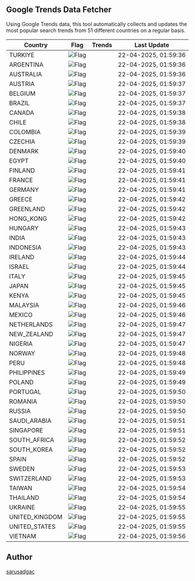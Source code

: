 
## Google Trends Data Fetcher

Using Google Trends data, this tool automatically collects and updates the most popular search trends from 51 different countries on a regular basis.


| Country | Flag | Trends | Last Update |
| --- | --- | --- | --- |
| TURKIYE | ![Flag](https://flagcdn.com/16x12/tr.png) |  | 22-04-2025, 01:59:36 |
| ARGENTINA | ![Flag](https://flagcdn.com/16x12/ar.png) |  | 22-04-2025, 01:59:36 |
| AUSTRALIA | ![Flag](https://flagcdn.com/16x12/au.png) |  | 22-04-2025, 01:59:36 |
| AUSTRIA | ![Flag](https://flagcdn.com/16x12/at.png) |  | 22-04-2025, 01:59:37 |
| BELGIUM | ![Flag](https://flagcdn.com/16x12/be.png) |  | 22-04-2025, 01:59:37 |
| BRAZIL | ![Flag](https://flagcdn.com/16x12/br.png) |  | 22-04-2025, 01:59:37 |
| CANADA | ![Flag](https://flagcdn.com/16x12/ca.png) |  | 22-04-2025, 01:59:38 |
| CHILE | ![Flag](https://flagcdn.com/16x12/cl.png) |  | 22-04-2025, 01:59:38 |
| COLOMBIA | ![Flag](https://flagcdn.com/16x12/co.png) |  | 22-04-2025, 01:59:39 |
| CZECHIA | ![Flag](https://flagcdn.com/16x12/cz.png) |  | 22-04-2025, 01:59:39 |
| DENMARK | ![Flag](https://flagcdn.com/16x12/dk.png) |  | 22-04-2025, 01:59:40 |
| EGYPT | ![Flag](https://flagcdn.com/16x12/eg.png) |  | 22-04-2025, 01:59:40 |
| FINLAND | ![Flag](https://flagcdn.com/16x12/fi.png) |  | 22-04-2025, 01:59:41 |
| FRANCE | ![Flag](https://flagcdn.com/16x12/fr.png) |  | 22-04-2025, 01:59:41 |
| GERMANY | ![Flag](https://flagcdn.com/16x12/de.png) |  | 22-04-2025, 01:59:41 |
| GREECE | ![Flag](https://flagcdn.com/16x12/gr.png) |  | 22-04-2025, 01:59:42 |
| GREENLAND | ![Flag](https://flagcdn.com/16x12/gl.png) |  | 22-04-2025, 01:59:42 |
| HONG_KONG | ![Flag](https://flagcdn.com/16x12/hk.png) |  | 22-04-2025, 01:59:42 |
| HUNGARY | ![Flag](https://flagcdn.com/16x12/hu.png) |  | 22-04-2025, 01:59:43 |
| INDIA | ![Flag](https://flagcdn.com/16x12/in.png) |  | 22-04-2025, 01:59:43 |
| INDONESIA | ![Flag](https://flagcdn.com/16x12/id.png) |  | 22-04-2025, 01:59:43 |
| IRELAND | ![Flag](https://flagcdn.com/16x12/ie.png) |  | 22-04-2025, 01:59:44 |
| ISRAEL | ![Flag](https://flagcdn.com/16x12/il.png) |  | 22-04-2025, 01:59:44 |
| ITALY | ![Flag](https://flagcdn.com/16x12/it.png) |  | 22-04-2025, 01:59:45 |
| JAPAN | ![Flag](https://flagcdn.com/16x12/jp.png) |  | 22-04-2025, 01:59:45 |
| KENYA | ![Flag](https://flagcdn.com/16x12/ke.png) |  | 22-04-2025, 01:59:45 |
| MALAYSIA | ![Flag](https://flagcdn.com/16x12/my.png) |  | 22-04-2025, 01:59:46 |
| MEXICO | ![Flag](https://flagcdn.com/16x12/mx.png) |  | 22-04-2025, 01:59:46 |
| NETHERLANDS | ![Flag](https://flagcdn.com/16x12/nl.png) |  | 22-04-2025, 01:59:47 |
| NEW_ZEALAND | ![Flag](https://flagcdn.com/16x12/nz.png) |  | 22-04-2025, 01:59:47 |
| NIGERIA | ![Flag](https://flagcdn.com/16x12/ng.png) |  | 22-04-2025, 01:59:47 |
| NORWAY | ![Flag](https://flagcdn.com/16x12/no.png) |  | 22-04-2025, 01:59:48 |
| PERU | ![Flag](https://flagcdn.com/16x12/pe.png) |  | 22-04-2025, 01:59:48 |
| PHILIPPINES | ![Flag](https://flagcdn.com/16x12/ph.png) |  | 22-04-2025, 01:59:49 |
| POLAND | ![Flag](https://flagcdn.com/16x12/pl.png) |  | 22-04-2025, 01:59:49 |
| PORTUGAL | ![Flag](https://flagcdn.com/16x12/pt.png) |  | 22-04-2025, 01:59:50 |
| ROMANIA | ![Flag](https://flagcdn.com/16x12/ro.png) |  | 22-04-2025, 01:59:50 |
| RUSSIA | ![Flag](https://flagcdn.com/16x12/ru.png) |  | 22-04-2025, 01:59:50 |
| SAUDI_ARABIA | ![Flag](https://flagcdn.com/16x12/sa.png) |  | 22-04-2025, 01:59:51 |
| SINGAPORE | ![Flag](https://flagcdn.com/16x12/sg.png) |  | 22-04-2025, 01:59:51 |
| SOUTH_AFRICA | ![Flag](https://flagcdn.com/16x12/za.png) |  | 22-04-2025, 01:59:52 |
| SOUTH_KOREA | ![Flag](https://flagcdn.com/16x12/kr.png) |  | 22-04-2025, 01:59:52 |
| SPAIN | ![Flag](https://flagcdn.com/16x12/es.png) |  | 22-04-2025, 01:59:52 |
| SWEDEN | ![Flag](https://flagcdn.com/16x12/se.png) |  | 22-04-2025, 01:59:53 |
| SWITZERLAND | ![Flag](https://flagcdn.com/16x12/ch.png) |  | 22-04-2025, 01:59:53 |
| TAIWAN | ![Flag](https://flagcdn.com/16x12/tw.png) |  | 22-04-2025, 01:59:54 |
| THAILAND | ![Flag](https://flagcdn.com/16x12/th.png) |  | 22-04-2025, 01:59:54 |
| UKRAINE | ![Flag](https://flagcdn.com/16x12/ua.png) |  | 22-04-2025, 01:59:55 |
| UNITED_KINGDOM | ![Flag](https://flagcdn.com/16x12/gb.png) |  | 22-04-2025, 01:59:55 |
| UNITED_STATES | ![Flag](https://flagcdn.com/16x12/us.png) |  | 22-04-2025, 01:59:55 |
| VIETNAM | ![Flag](https://flagcdn.com/16x12/vn.png) |  | 22-04-2025, 01:59:56 |


## Author
 [sarusadgac](https://x.com/sarusadgac)
